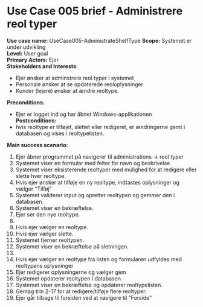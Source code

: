 ﻿# Use Case 005 brief - Administrere reol typer

**Use case name:** UseCase005-AdministrateShelfType
**Scope:** Systemet er under udvikling  
**Level:** User goal  
**Primary Actors:** Ejer  
**Stakeholders and Interests:** 
- Ejer ønsker at adminstrere reol typer i systemet
- Personale ønsker at se opdaterede reoloplysninger
- Kunder (lejere) ønsker at ændre reoltype.

**Preconditions:** 
- Ejer er logget ind og har åbnet Windows-applikationen  
**Postconditions:**
- hvis reoltype er tilføjet, slettet eller redigeret, er ændringerne gemt i databasen og vises i reoltypelisten.

**Main success scenario:**  
1. Ejer åbner programmet på navigerer til administrations -> reol typer
1. Systemet viser en formular med felter for navn og beskrivelse
1. Systemet viser eksisterende reoltyper med mulighed for at redigere eller slette hver reoltype.
1. Hvis ejer ønsker at tilføje en ny reoltype, indtastes oplysninger og vælger “Tilføj”
1. Systemet validerer input og opretter reoltypen og gemmer den i databasen.
1. Systemet viser en bekræftelse.
1. Ejer ser den nye reoltype.
1. 
1. Hvis ejer vælger en reoltype.
1. Hvis ejer vælger slette.
1. Systemet fjerner reoltypen.
1. Systemet viser en bekræftelse på sletningen.
1. 
1. Hvis ejer vælger en reoltype fra listen og formularen udfyldes med reoltypens oplysninger
1. Ejer redigerer oplysningerne og vælger gem
1. Systemet opdaterer reoltypen i databasen.
1. Systemet viser en bekræftelse og opdaterer reoltypelisten.
1. Gentag trin 2-17 for at redigere/tilføje flere reoltyper.
1. Ejer går tilbage til forsiden ved at navigere til "Forside"
